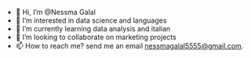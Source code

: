 - 👋 Hi, I’m @Nessma Galal
- 👀 I’m interested in data science and languages
- 🌱 I’m currently learning data analysis and italian
- 💞️ I’m looking to collaborate on marketing projects
- 📫 How to reach me? send me an email nessmagalal5555@gmail.com.
